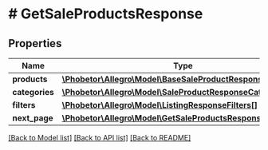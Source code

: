 # # GetSaleProductsResponse

## Properties

Name | Type | Description | Notes
------------ | ------------- | ------------- | -------------
**products** | [**\Phobetor\Allegro\Model\BaseSaleProductResponseDto[]**](BaseSaleProductResponseDto.md) |  |
**categories** | [**\Phobetor\Allegro\Model\SaleProductResponseCategoriesDto**](SaleProductResponseCategoriesDto.md) |  | [optional]
**filters** | [**\Phobetor\Allegro\Model\ListingResponseFilters[]**](ListingResponseFilters.md) |  | [optional]
**next_page** | [**\Phobetor\Allegro\Model\GetSaleProductsResponseNextPage**](GetSaleProductsResponseNextPage.md) |  | [optional]

[[Back to Model list]](../../README.md#models) [[Back to API list]](../../README.md#endpoints) [[Back to README]](../../README.md)
